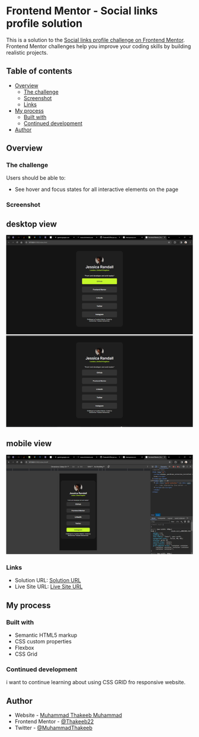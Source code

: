 # Frontend Mentor - Social links profile solution

This is a solution to the [Social links profile challenge on Frontend Mentor](https://www.frontendmentor.io/challenges/social-links-profile-UG32l9m6dQ). Frontend Mentor challenges help you improve your coding skills by building realistic projects.

## Table of contents

- [Overview](#overview)
  - [The challenge](#the-challenge)
  - [Screenshot](#screenshot)
  - [Links](#links)
- [My process](#my-process)
  - [Built with](#built-with)
  - [Continued development](#continued-development)
- [Author](#author)

## Overview

### The challenge

Users should be able to:

- See hover and focus states for all interactive elements on the page

### Screenshot

## desktop view

![](./assets/images/desktop%20view%20active%20state.png)
![](./assets/images/desktop%20view.PNG)

## mobile view

![](./assets/images/MObile%20view.png)

### Links

- Solution URL: [Solution URL](https://your-solution-url.com)
- Live Site URL: [Live Site URL](https://your-live-site-url.com)

## My process

### Built with

- Semantic HTML5 markup
- CSS custom properties
- Flexbox
- CSS Grid

### Continued development

i want to continue learning about using CSS GRID fro responsive website.

## Author

- Website - [Muhammad Thakeeb Muhammad](https://www.your-site.com)
- Frontend Mentor - [@Thakeeb22](https://www.frontendmentor.io/profile/Thakeeb22)
- Twitter - [@MuhammadThakeeb](https://www.twitter.com/yourusername)
